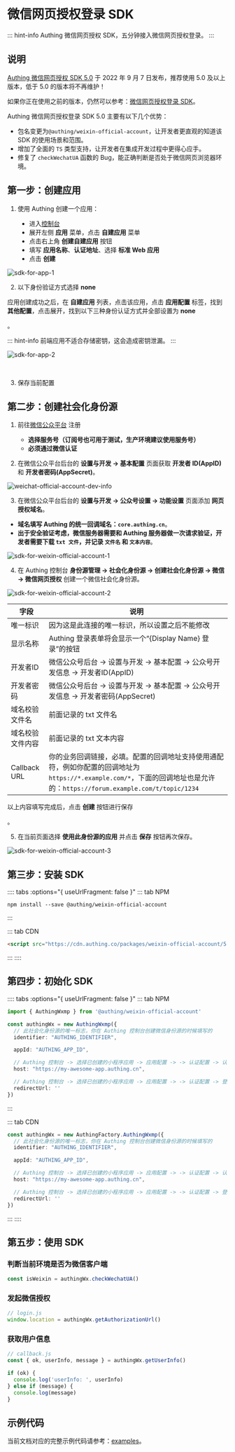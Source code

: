 # 微信网页授权登录 SDK

::: hint-info
Authing 微信网页授权 SDK，五分钟接入微信网页授权登录。
:::

## 说明

[Authing 微信网页授权 SDK 5.0](https://github.com/Authing/authing-js-sdk/tree/master/packages/weixin-official-account) 于 2022 年 9 月 7 日发布，推荐使用 5.0 及以上版本，低于 5.0 的版本将不再维护！

如果你正在使用之前的版本，仍然可以参考：[微信网页授权登录 SDK](https://docs.authing.cn/v2/reference/sdk-for-wxmp.html)。

Authing 微信网页授权登录 SDK 5.0 主要有以下几个优势：

- 包名变更为`@authing/weixin-official-account`，让开发者更直观的知道该 SDK 的使用场景和范围。
- 增加了全面的 `TS` 类型支持，让开发者在集成开发过程中更得心应手。
- 修复了 `checkWechatUA` 函数的 Bug，能正确判断是否处于微信网页浏览器环境。

## 第一步：创建应用

1. 使用 Authing 创建一个应用：

<ul style="padding-left: 50px">
  <li>进入<a href="https://console.authing.cn/" target="blank">控制台</a></li>
  <li>展开左侧 <strong>应用</strong> 菜单，点击 <strong>自建应用</strong> 菜单</li>
  <li>点击右上角 <strong>创建自建应用</strong> 按钮</li>
  <li>填写 <strong>应用名称</strong>、<strong>认证地址</strong>、选择 <strong>标准 Web 应用</strong></li>
  <li>点击 <strong>创建</strong> </li>
</ul>

![sdk-for-app-1](./images/sdk-for-app-1.png)

2. 以下身份验证方式选择 <strong>none</strong>

<p>应用创建成功之后，在 <strong>自建应用</strong> 列表，点击该应用，点击 <strong>应用配置</strong> 标签，找到 <strong>其他配置</strong>，点击展开，找到以下三种身份认证方式并全部设置为 <strong>none</strong></p>。

::: hint-info
前端应用不适合存储密钥，这会造成密钥泄漏。
:::

![sdk-for-app-2](./images/sdk-for-app-2.png)

<br />

3. 保存当前配置

## 第二步：创建社会化身份源

1. 前往[微信公众平台](https://mp.weixin.qq.com/) 注册

    - **选择服务号（订阅号也可用于测试，生产环境建议使用服务号）**
    - **必须通过微信认证**

2. 在微信公众平台后台的 <strong>设置与开发 -> 基本配置</strong> 页面获取 <strong>开发者 ID(AppID)</strong> 和 <strong>开发者密码(AppSecret)</strong>。

![weichat-official-account-dev-info](./images/weichat-official-account-dev-info.png)

3. 在微信公众平台后台的 <strong>设置与开发 -> 公众号设置 -> 功能设置</strong> 页面添加 <strong>网页授权域名</strong>。

  - **域名填写 Authing 的统一回调域名：`core.authing.cn`**。
  - **出于安全验证考虑，微信服务器需要和 Authing 服务器做一次请求验证，开发者需要下载 `txt 文件`，并记录 `文件名` 和 `文本内容`**。

![sdk-for-weixin-official-account-1](./images/sdk-for-weixin-official-account-1.png)

4. 在 Authing 控制台 <strong>身份源管理 -> 社会化身份源 -> 创建社会化身份源 -> 微信 -> 微信网页授权</strong> 创建一个微信社会化身份源。

![sdk-for-weixin-official-account-2](./images/sdk-for-weixin-official-account-2.png)

|字段|说明|
|----|----|
|唯一标识|因为这是此连接的唯一标识，所以设置之后不能修改|
|显示名称|Authing 登录表单将会显示一个“{Display Name} 登录”的按钮|
|开发者ID|微信公众号后台 -> 设置与开发 -> 基本配置 -> 公众号开发信息 -> 开发者ID(AppID)|
|开发者密码|微信公众号后台 -> 设置与开发 -> 基本配置 -> 公众号开发信息 -> 开发者密码(AppSecret)|
|域名校验文件名|前面记录的 txt 文件名|
|域名校验文件内容|前面记录的 txt 文本内容|
|Callback URL|你的业务回调链接，必填。配置的回调地址支持使用通配符，例如你配置的回调地址为`https://*.example.com/*`，下面的回调地址也是允许的：`https://forum.example.com/t/topic/1234`|

<p>以上内容填写完成后，点击 <strong>创建</strong> 按钮进行保存</p>。

5. 在当前页面选择 **使用此身份源的应用** 并点击 **保存** 按钮再次保存。

![sdk-for-weixin-official-account-3](./images/sdk-for-weixin-official-account-3.png)

## 第三步：安装 SDK

:::: tabs :options="{ useUrlFragment: false }"
::: tab NPM
``` shell
npm install --save @authing/weixin-official-account
```
:::

::: tab CDN
```html
<script src="https://cdn.authing.co/packages/weixin-official-account/5.1.0/weixin-official-account.min.js"></script>
```
:::
::::

## 第四步：初始化 SDK

:::: tabs :options="{ useUrlFragment: false }"
::: tab NPM
``` typescript
import { AuthingWxmp } from '@authing/weixin-official-account'

const authingWx = new AuthingWxmp({
  // 此社会化身份源的唯一标志，你在 Authing 控制台创建微信身份源的时候填写的
  identifier: "AUTHING_IDENTIFIER",

  appId: "AUTHING_APP_ID",

  // Authing 控制台 -> 选择已创建的小程序应用 -> 应用配置 -> -> 认证配置 -> 认证地址
  host: "https://my-awesome-app.authing.cn",

  // Authing 控制台 -> 选择已创建的小程序应用 -> 应用配置 -> -> 认证配置 -> 登录回调 URL
  redirectUrl: ''
})
```
:::

::: tab CDN
``` typescript
const authingWx = new AuthingFactory.AuthingWxmp({
  // 此社会化身份源的唯一标志，你在 Authing 控制台创建微信身份源的时候填写的
  identifier: "AUTHING_IDENTIFIER",

  appId: "AUTHING_APP_ID",

  // Authing 控制台 -> 选择已创建的小程序应用 -> 应用配置 -> -> 认证配置 -> 认证地址
  host: "https://my-awesome-app.authing.cn",

  // Authing 控制台 -> 选择已创建的小程序应用 -> 应用配置 -> -> 认证配置 -> 登录回调 URL
  redirectUrl: ''
})
```
:::
::::

## 第五步：使用 SDK

### 判断当前环境是否为微信客户端
``` typescript
const isWeixin = authingWx.checkWechatUA()
```

### 发起微信授权

``` typescript
// login.js
window.location = authingWx.getAuthorizationUrl()
```

### 获取用户信息
``` typescript
// callback.js
const { ok, userInfo, message } = authingWx.getUserInfo()

if (ok) {
  console.log('userInfo: ', userInfo)
} else if (message) {
  console.log(message)
}
```

## 示例代码

当前文档对应的完整示例代码请参考：[examples](https://github.com/Authing/authing-js-sdk/tree/master/examples/weixin-official-account)。
